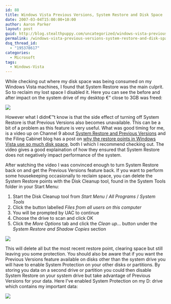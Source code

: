 ```yaml
---
id: 88
title: Windows Vista Previous Versions, System Restore and Disk Space
date: 2007-03-04T15:00:00+10:00
author: Aaron Parker
layout: post
guid: http://blog.stealthpuppy.com/uncategorized/windows-vista-previous-versions-system-restore-and-disk-space
permalink: /windows-vista-previous-versions-system-restore-and-disk-space/
dsq_thread_id:
  - "195378617"
categories:
  - Microsoft
tags:
  - Windows-Vista
---
```

While checking out where my disk space was being consumed on my Windows Vista machines, I found that System Restore was the main culprit. So to reclaim my lost space I disabled it. Here you can see the before and after impact on the system drive of my desktop €“ close to 3GB was freed:

<img border="0" src="http://stealthpuppy.com/wp-content/uploads/2007/03/1000.14.1076.DiskSpace.png" /> 

However what I didn€™t know is that the side effect of turning off System Restore is that Previous Versions also becomes unavailable. This can be a bit of a problem as this feature is very useful. What was good timing for me, is a video up on Channel 9 about [System Restore and Previous Versions](http://channel9.msdn.com/Showpost.aspx?postid=286303) and the Filing Cabinet blog has a post on [why the restore points in Windows Vista use so much disk space](http://blogs.technet.com/filecab/archive/2007/03/03/why-do-restore-points-in-windows-vista-use-so-much-disk-space.aspx), both I which I recommend checking out. The video gives a good explaination of how they ensured that System Restore does not negatively impact performance of the system.

After watching the video I was convinced enough to turn System Restore back on and get the Previous Versions feature back. If you want to perform some housekeeping occasionally to reclaim space, you can delete the System Restore points with the Disk Cleanup tool, found in the System Tools folder in your Start Menu:

  1. Start the Disk Cleanup tool from _Start Menu_ / _All Programs_ / _System Tools_
  2. Click the button labelled _Files from all users on this computer_
  3. You will be prompted by UAC to continue
  4. Choose the drive to scan and click OK
  5. Click the _More Options_ tab and click the _Clean up..._ button under the _System Restore and Shadow Copies_ section

<img border="0" src="http://stealthpuppy.com/wp-content/uploads/2007/03/1000.14.1078.DiskCleanupforVista2.png" /> 

This will delete all but the most recent restore point, clearing space but still leaving you some protection. You should also be aware that if you want the Previous Versions feature available on disks other than the system drive you will have to enable System Protection on your other disks or partitions. By storing you data on a second drive or partition you could then disable System Restore on your system drive but take advantage of Previous Versions for your data. Here I've enabled System Protection on my D: drive which contains my important data:

<img border="0" src="http://stealthpuppy.com/wp-content/uploads/2007/03/1000.14.1080.RestorePoints.png" />